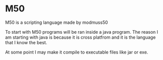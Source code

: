M50
===

M50 is a scripting language made by modmuss50

To start with M50 programs will be ran inside a java program. The reason I am starting with java is because it is cross platfrom and it is the language that I know the best.

At some point I may make it compile to executable files like jar or exe.
